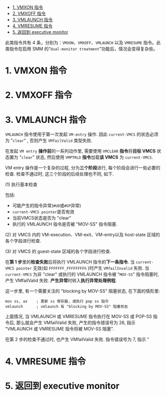 
<!-- @import "[TOC]" {cmd="toc" depthFrom=1 depthTo=6 orderedList=false} -->

<!-- code_chunk_output -->

- [1. VMXON 指令](#1-vmxon-指令)
- [2. VMXOFF 指令](#2-vmxoff-指令)
- [3. VMLAUNCH 指令](#3-vmlaunch-指令)
- [4. VMRESUME 指令](#4-vmresume-指令)
- [5. 返回到 executive monitor](#5-返回到-executive-monitor)

<!-- /code_chunk_output -->

此类指令共有 4 条，分别为：`VMXON`、`VMXOFF`、`VMLAUNCH` 以及 `VMRESUME` 指令。此类指令在启用 SMM 的“`dual-monitor treatment`”功能后，情况会变得复杂些。

# 1. VMXON 指令



# 2. VMXOFF 指令

# 3. VMLAUNCH 指令

`VMLAUNCH` 指令使用于第一次发起 `VM-entry` 操作. 因此 `current-VMCS` 的状态必须为 "`clear`" , 否则产生 `VMfailValid` 类型失败. 

在发起 `VM entry` **操作前**的一系列动作里, 需要使用 `VMCLEAR` **指令**将**目标 VMCS** 状态置为 "`clear`" 状态, 然后使用 `VMPTRLD` **指令**加载**该 VMCS** 为 `current-VMCS`.

VM entry 操作是一个复杂的过程, 分为**三个阶段**进行, 每个阶段会进行一些必要的检查. 检查不通过时, 这三个阶段的后续处理也不同, 如下.

(1) 执行基本检查

包括:

- 可能产生的指令异常(`#UD`或`#GP`异常)
- `current-VMCS pointer`是否有效
- 当前VMCS状态是否为 "clear"
- 执行的 VMLAUNCH 指令是否被 "MOV-SS" 指令阻塞.

(2) 对 VMCS 内的 VM-execution、VM-exit、VM-entry以及 host-state 区域的各个字段进行检查.

(3) 对 VMCS 的 guest-state 区域的各个字段进行检查.

在**第 1 步**里的**检查失败**后将执行 VMLAUNCH 指令的**下一条指令**. 当 `current-VMCS pointer` 无效(如 `FFFFFFF_FFFFFFFFh` )时产生 `VMfailInvalid` 失败. 当 `current-VMCS` 为非 "clear" 或执行的 VMLAUNCH 指令被 "`MOV-SS`" 指令阻塞时, 产生 VMfailValid 失败. **产生异常**时转入**执行异常处理例程**.

这一步里, 有一个需要关注的 "blocking by MOV-SS" 阻塞状态, 在下面的情形里:

```
mov ss, ax    ; 更新 ss 寄存器, 或执行 pop ss 指令
vmlaunch      ; vmlaunch 有 "blocking by MOV-SS" 阻塞状态
```

上面情况, 当 VMLAUNCH 或 VMRESUME 指令执行在 MOV-SS 或 POP-SS 指令后, 那么就会产生 VMfailValid 失败, 产生的指令错误号为 26, 指示 "VMLAUNCH 或 VMRESUME 指令将被 MOV-SS 阻塞".

在第 2 步的检查不通过时, 也产生 VMfailValid 失败. 指令错误号为 7, 指示 "


# 4. VMRESUME 指令

# 5. 返回到 executive monitor